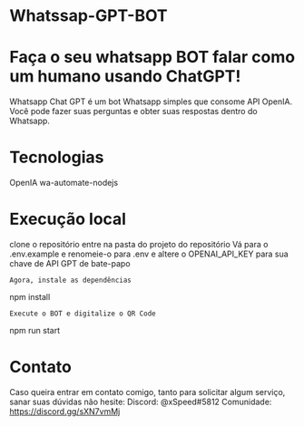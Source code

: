 # Whatssap-GPT-BOT

# Faça o seu whatsapp BOT falar como um humano usando ChatGPT! 
Whatsapp Chat GPT é um bot Whatsapp simples que consome API OpenIA. 
Você pode fazer suas perguntas e obter suas respostas dentro do Whatsapp. 
 
# Tecnologias 
OpenIA 
wa-automate-nodejs 
 
# Execução local 
 
 clone o repositório
 entre na pasta do projeto do repositório 
 Vá para o .env.example e renomeie-o para .env e altere o OPENAI_API_KEY para sua chave de API GPT de bate-papo 
 
 ``Agora, instale as dependências ``
 
  npm install 
 
 ``Execute o BOT e digitalize o QR Code``
 
  npm run start

# Contato

  Caso queira entrar em contato comigo, tanto para solicitar algum serviço, sanar suas dúvidas não hesite:
  Discord: @xSpeed#5812
  Comunidade: https://discord.gg/sXN7vmMj
